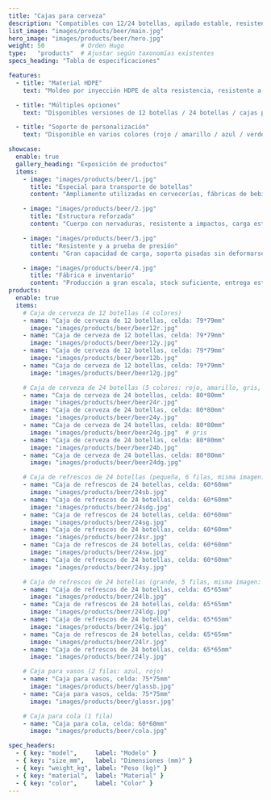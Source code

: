 ```yaml
---
title: "Cajas para cerveza"
description: "Compatibles con 12/24 botellas, apilado estable, resistentes a impactos y duraderas."
list_image: "images/products/beer/main.jpg"
hero_image: "images/products/beer/hero.jpg"
weight: 50          # Orden Hugo
type:   "products"  # Ajustar según taxonomías existentes
specs_heading: "Tabla de especificaciones"

features:
  - title: "Material HDPE"
    text: "Moldeo por inyección HDPE de alta resistencia, resistente a impactos, al frío y difícil de agrietar con el uso prolongado."

  - title: "Múltiples opciones"
    text: "Disponibles versiones de 12 botellas / 24 botellas / cajas para refrescos y vasos, cubriendo diversos usos."

  - title: "Soporte de personalización"
    text: "Disponible en varios colores (rojo / amarillo / azul / verde / blanco), con opción de impresión de logotipo, suministro estable en serie."

showcase:
  enable: true
  gallery_heading: "Exposición de productos"
  items:
    - image: "images/products/beer/1.jpg"
      title: "Especial para transporte de botellas"
      content: "Ampliamente utilizadas en cervecerías, fábricas de bebidas, distribuidores y hostelería."

    - image: "images/products/beer/2.jpg"
      title: "Estructura reforzada"
      content: "Cuerpo con nervaduras, resistente a impactos, carga estable, difícil de deformar."

    - image: "images/products/beer/3.jpg"
      title: "Resistente y a prueba de presión"
      content: "Gran capacidad de carga, soporta pisadas sin deformarse, garantiza uso seguro y fiable a largo plazo."

    - image: "images/products/beer/4.jpg"
      title: "Fábrica e inventario"
      content: "Producción a gran escala, stock suficiente, entrega estable asegurada."
products:
  enable: true
  items:
    # Caja de cerveza de 12 botellas (4 colores)
    - name: "Caja de cerveza de 12 botellas, celda: 79*79mm"
      image: "images/products/beer/beer12r.jpg"
    - name: "Caja de cerveza de 12 botellas, celda: 79*79mm"
      image: "images/products/beer/beer12y.jpg"
    - name: "Caja de cerveza de 12 botellas, celda: 79*79mm"
      image: "images/products/beer/beer12b.jpg"
    - name: "Caja de cerveza de 12 botellas, celda: 79*79mm"
      image: "images/products/beer/beer12g.jpg"

    # Caja de cerveza de 24 botellas (5 colores: rojo, amarillo, gris, azul, verde)
    - name: "Caja de cerveza de 24 botellas, celda: 80*80mm"
      image: "images/products/beer/beer24r.jpg"
    - name: "Caja de cerveza de 24 botellas, celda: 80*80mm"
      image: "images/products/beer/beer24y.jpg"
    - name: "Caja de cerveza de 24 botellas, celda: 80*80mm"
      image: "images/products/beer/beer24g.jpg"  # gris
    - name: "Caja de cerveza de 24 botellas, celda: 80*80mm"
      image: "images/products/beer/beer24b.jpg"
    - name: "Caja de cerveza de 24 botellas, celda: 80*80mm"
      image: "images/products/beer/beer24dg.jpg"

    # Caja de refrescos de 24 botellas (pequeña, 6 filas, misma imagen: 24sb)
    - name: "Caja de refrescos de 24 botellas, celda: 60*60mm"
      image: "images/products/beer/24sb.jpg"
    - name: "Caja de refrescos de 24 botellas, celda: 60*60mm"
      image: "images/products/beer/24sdg.jpg"
    - name: "Caja de refrescos de 24 botellas, celda: 60*60mm"
      image: "images/products/beer/24sg.jpg"
    - name: "Caja de refrescos de 24 botellas, celda: 60*60mm"
      image: "images/products/beer/24sr.jpg"
    - name: "Caja de refrescos de 24 botellas, celda: 60*60mm"
      image: "images/products/beer/24sw.jpg"
    - name: "Caja de refrescos de 24 botellas, celda: 60*60mm"
      image: "images/products/beer/24sy.jpg"

    # Caja de refrescos de 24 botellas (grande, 5 filas, misma imagen: 24lb)
    - name: "Caja de refrescos de 24 botellas, celda: 65*65mm"
      image: "images/products/beer/24lb.jpg"
    - name: "Caja de refrescos de 24 botellas, celda: 65*65mm"
      image: "images/products/beer/24ldg.jpg"
    - name: "Caja de refrescos de 24 botellas, celda: 65*65mm"
      image: "images/products/beer/24lg.jpg"
    - name: "Caja de refrescos de 24 botellas, celda: 65*65mm"
      image: "images/products/beer/24lr.jpg"
    - name: "Caja de refrescos de 24 botellas, celda: 65*65mm"
      image: "images/products/beer/24ly.jpg"

    # Caja para vasos (2 filas: azul, rojo)
    - name: "Caja para vasos, celda: 75*75mm"
      image: "images/products/beer/glassb.jpg"
    - name: "Caja para vasos, celda: 75*75mm"
      image: "images/products/beer/glassr.jpg"

    # Caja para cola (1 fila)
    - name: "Caja para cola, celda: 60*60mm"
      image: "images/products/beer/cola.jpg"

spec_headers:
  - { key: "model",     label: "Modelo" }
  - { key: "size_mm",   label: "Dimensiones (mm)" }
  - { key: "weight_kg", label: "Peso (kg)" }
  - { key: "material",  label: "Material" }
  - { key: "color",     label: "Color" }
---
```

